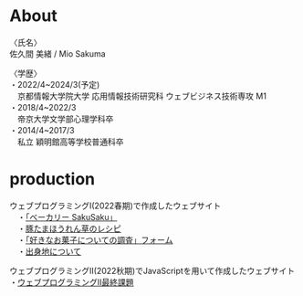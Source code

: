 # About 
<p>〈氏名〉<br>
佐久間 美緒 / Mio Sakuma</p>

<p>〈学歴〉<br>
・2022/4~2024/3(予定)<br>
  　京都情報大学院大学 応用情報技術研究科 ウェブビジネス技術専攻 M1<br>
・2018/4~2022/3<br>
  　帝京大学文学部心理学科卒<br>
・2014/4~2017/3<br>
  　私立 穎明館高等学校普通科卒</p>

# production
<p>ウェブプログラミングⅠ(2022春期)で作成したウェブサイト<br>
  　・<a href="https://rekiota.github.io/bakery-sakusaku.github.io/" target="_blank">「ベーカリー SakuSaku」</a><br>
  　・<a href="https://rekiota.github.io/butatamahourennsou-recipe.github.io/" target="_blank">豚たまほうれん草のレシピ</a><br>
  　・<a href="https://rekiota.github.io/favorite-snacks-survey.github.io/survey.html" target="_blank">「好きなお菓子についての調査」フォーム</a><br>
  　・<a href="https://rekiota.github.io/birthplace-introduction.github.io/" target="_blank">出身地について</a></p>
<p>ウェブプログラミングⅡ(2022秋期)でJavaScriptを用いて作成したウェブサイト<br>
    ・<a href="https://rekiota.github.io/webprograming2-lastTask.github.io/" target="_blank">ウェブプログラミングⅡ最終課題</a></p>
